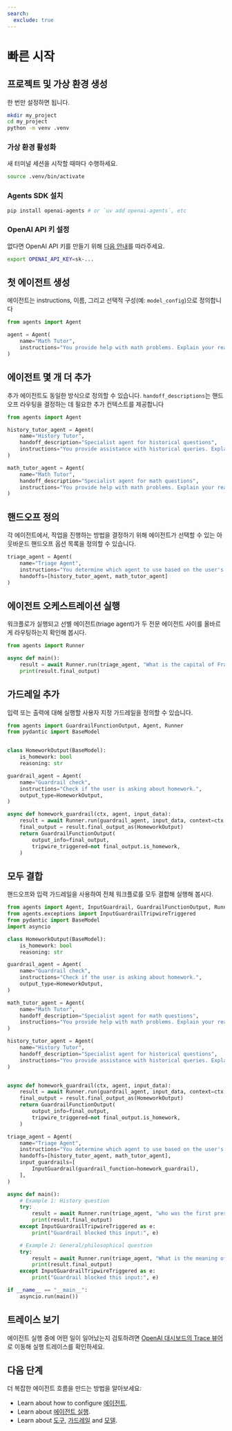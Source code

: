 ```yaml
---
search:
  exclude: true
---
```

# 빠른 시작

## 프로젝트 및 가상 환경 생성

한 번만 설정하면 됩니다.

```bash
mkdir my_project
cd my_project
python -m venv .venv
```

### 가상 환경 활성화

새 터미널 세션을 시작할 때마다 수행하세요.

```bash
source .venv/bin/activate
```

### Agents SDK 설치

```bash
pip install openai-agents # or `uv add openai-agents`, etc
```

### OpenAI API 키 설정

없다면 OpenAI API 키를 만들기 위해 [다음 안내](https://platform.openai.com/docs/quickstart#create-and-export-an-api-key)를 따라주세요.

```bash
export OPENAI_API_KEY=sk-...
```

## 첫 에이전트 생성

에이전트는 instructions, 이름, 그리고 선택적 구성(예: `model_config`)으로 정의합니다

```python
from agents import Agent

agent = Agent(
    name="Math Tutor",
    instructions="You provide help with math problems. Explain your reasoning at each step and include examples",
)
```

## 에이전트 몇 개 더 추가

추가 에이전트도 동일한 방식으로 정의할 수 있습니다. `handoff_descriptions`는 핸드오프 라우팅을 결정하는 데 필요한 추가 컨텍스트를 제공합니다

```python
from agents import Agent

history_tutor_agent = Agent(
    name="History Tutor",
    handoff_description="Specialist agent for historical questions",
    instructions="You provide assistance with historical queries. Explain important events and context clearly.",
)

math_tutor_agent = Agent(
    name="Math Tutor",
    handoff_description="Specialist agent for math questions",
    instructions="You provide help with math problems. Explain your reasoning at each step and include examples",
)
```

## 핸드오프 정의

각 에이전트에서, 작업을 진행하는 방법을 결정하기 위해 에이전트가 선택할 수 있는 아웃바운드 핸드오프 옵션 목록을 정의할 수 있습니다.

```python
triage_agent = Agent(
    name="Triage Agent",
    instructions="You determine which agent to use based on the user's homework question",
    handoffs=[history_tutor_agent, math_tutor_agent]
)
```

## 에이전트 오케스트레이션 실행

워크플로가 실행되고 선별 에이전트(triage agent)가 두 전문 에이전트 사이를 올바르게 라우팅하는지 확인해 봅시다.

```python
from agents import Runner

async def main():
    result = await Runner.run(triage_agent, "What is the capital of France?")
    print(result.final_output)
```

## 가드레일 추가

입력 또는 출력에 대해 실행할 사용자 지정 가드레일을 정의할 수 있습니다.

```python
from agents import GuardrailFunctionOutput, Agent, Runner
from pydantic import BaseModel


class HomeworkOutput(BaseModel):
    is_homework: bool
    reasoning: str

guardrail_agent = Agent(
    name="Guardrail check",
    instructions="Check if the user is asking about homework.",
    output_type=HomeworkOutput,
)

async def homework_guardrail(ctx, agent, input_data):
    result = await Runner.run(guardrail_agent, input_data, context=ctx.context)
    final_output = result.final_output_as(HomeworkOutput)
    return GuardrailFunctionOutput(
        output_info=final_output,
        tripwire_triggered=not final_output.is_homework,
    )
```

## 모두 결합

핸드오프와 입력 가드레일을 사용하여 전체 워크플로를 모두 결합해 실행해 봅시다.

```python
from agents import Agent, InputGuardrail, GuardrailFunctionOutput, Runner
from agents.exceptions import InputGuardrailTripwireTriggered
from pydantic import BaseModel
import asyncio

class HomeworkOutput(BaseModel):
    is_homework: bool
    reasoning: str

guardrail_agent = Agent(
    name="Guardrail check",
    instructions="Check if the user is asking about homework.",
    output_type=HomeworkOutput,
)

math_tutor_agent = Agent(
    name="Math Tutor",
    handoff_description="Specialist agent for math questions",
    instructions="You provide help with math problems. Explain your reasoning at each step and include examples",
)

history_tutor_agent = Agent(
    name="History Tutor",
    handoff_description="Specialist agent for historical questions",
    instructions="You provide assistance with historical queries. Explain important events and context clearly.",
)


async def homework_guardrail(ctx, agent, input_data):
    result = await Runner.run(guardrail_agent, input_data, context=ctx.context)
    final_output = result.final_output_as(HomeworkOutput)
    return GuardrailFunctionOutput(
        output_info=final_output,
        tripwire_triggered=not final_output.is_homework,
    )

triage_agent = Agent(
    name="Triage Agent",
    instructions="You determine which agent to use based on the user's homework question",
    handoffs=[history_tutor_agent, math_tutor_agent],
    input_guardrails=[
        InputGuardrail(guardrail_function=homework_guardrail),
    ],
)

async def main():
    # Example 1: History question
    try:
        result = await Runner.run(triage_agent, "who was the first president of the united states?")
        print(result.final_output)
    except InputGuardrailTripwireTriggered as e:
        print("Guardrail blocked this input:", e)

    # Example 2: General/philosophical question
    try:
        result = await Runner.run(triage_agent, "What is the meaning of life?")
        print(result.final_output)
    except InputGuardrailTripwireTriggered as e:
        print("Guardrail blocked this input:", e)

if __name__ == "__main__":
    asyncio.run(main())
```

## 트레이스 보기

에이전트 실행 중에 어떤 일이 일어났는지 검토하려면 [OpenAI 대시보드의 Trace 뷰어](https://platform.openai.com/traces)로 이동해 실행 트레이스를 확인하세요.

## 다음 단계

더 복잡한 에이전트 흐름을 만드는 방법을 알아보세요:

- Learn about how to configure [에이전트](agents.md).
- Learn about [에이전트 실행](running_agents.md).
- Learn about [도구](tools.md), [가드레일](guardrails.md) and [모델](models/index.md).